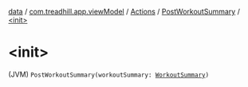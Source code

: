 [data](../../../index.md) / [com.treadhill.app.viewModel](../../index.md) / [Actions](../index.md) / [PostWorkoutSummary](index.md) / [&lt;init&gt;](./-init-.md)

# &lt;init&gt;

(JVM) `PostWorkoutSummary(workoutSummary: `[`WorkoutSummary`](../../../com.treadhill.app.data-types/-workout-summary/index.md)`)`